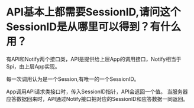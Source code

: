 # API基本上都需要SessionID,请问这个SessionID是从哪里可以得到？有什么用？

 有API和Notify两个接口类，API是提供给上层App的调用接口，Notify相当于Spi，由上层App实现。

每一次调用认为是一个Session,有唯一的一个SessionID。

App调用API请求类接口时，传入SessionID指针，API会返回一个值。
当服务器应答数据回来时，API通过Notify接口把对应的SessionID和应答数据一同返回。